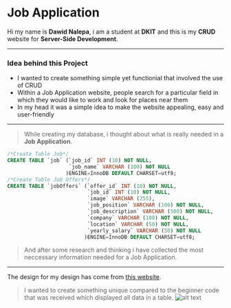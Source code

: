 # Job Application
Hi my name is **Dawid Nalepa**, i am a student at **DKIT** and this is my **CRUD** website for **Server-Side Development**.
***
### Idea behind this Project
* I wanted to create something simple yet functionial that involved the use of CRUD
* Within a Job Application website, people search for a particular field in which they would like to work and look for places near them
* In my head it was a simple idea to make the website appealing, easy and user-friendly
___
> While creating my database, i thought about what is really needed in a **Job Application**.
```sql
/*Create Table Job*/
CREATE TABLE `job` (`job_id` INT (10) NOT NULL,
					`job_name` VARCHAR (100) NOT NULL
				   )ENGINE=InnoDB DEFAULT CHARSET=utf8;
/*Create Table Job Offers*/
CREATE TABLE `jobOffers` (`offer_id` INT (10) NOT NULL,
						  `job_id` INT (10) NOT NULL,
						  `image` VARCHAR (255),
						  `job_position` VARCHAR (100) NOT NULL,
						  `job_description` VARCHAR (500) NOT NULL,
						  `company` VARCHAR (100) NOT NULL,
						  `location` VARCHAR (50) NOT NULL,
						  `yearly_salary` VARCHAR (50) NOT NULL
					     )ENGINE=InnoDB DEFAULT CHARSET=utf8;
```
> And after some research and thinking i have collected the most neccessary information needed for a Job Application.
___
The design for my design has come from [this website](https://www.irishjobs.ie/).
 > I wanted to create something unique compared to the beginner code that was received which displayed all data in a table.
 ![alt text](https://github.com/ndavido/server_side_ca2_dawidN_D00239107/raw/main/READMEimages/idea.PNG "Idea")